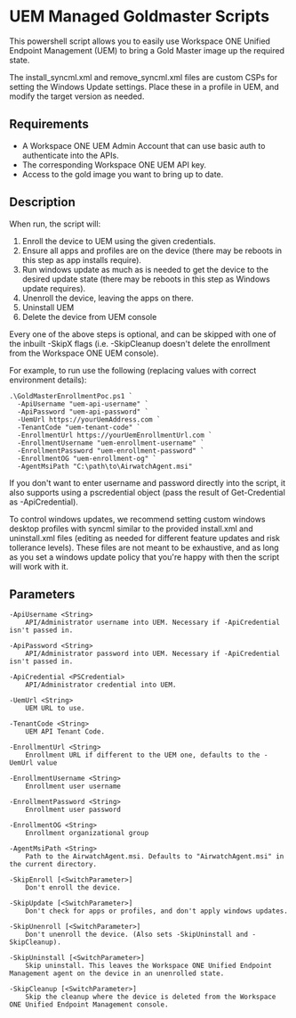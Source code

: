# UEM Managed Goldmaster Scripts

<!-- Summary Start -->
This powershell script allows you to easily use Workspace ONE Unified Endpoint Management (UEM) to bring a Gold Master image up the required state.

The install_syncml.xml and remove_syncml.xml files are custom CSPs for setting the Windows Update settings. Place these in a profile in UEM, and modify the target version as needed.
<!-- Summary End -->

## Requirements
 - A Workspace ONE UEM Admin Account that can use basic auth to authenticate into the APIs.
 - The corresponding Workspace ONE UEM API key.
 - Access to the gold image you want to bring up to date.

## Description
When run, the script will:
  1. Enroll the device to UEM using the given credentials.
  2. Ensure all apps and profiles are on the device (there may be reboots in this step as app installs require).
  3. Run windows update as much as is needed to get the device to the desired update state (there may be reboots in this step as Windows update requires).
  4. Unenroll the device, leaving the apps on there.
  5. Uninstall UEM
  6. Delete the device from UEM console

Every one of the above steps is optional, and can be skipped with one of the inbuilt -SkipX flags (i.e. -SkipCleanup doesn't delete the enrollment from the Workspace ONE UEM console).

For example, to run use the following (replacing values with correct environment details):

```
.\GoldMasterEnrollmentPoc.ps1 `
  -ApiUsername "uem-api-username" `
  -ApiPassword "uem-api-password" `
  -UemUrl https://yourUemAddress.com `
  -TenantCode "uem-tenant-code" `
  -EnrollmentUrl https://yourUemEnrollmentUrl.com `
  -EnrollmentUsername "uem-enrollment-username" `
  -EnrollmentPassword "uem-enrollment-password" `
  -EnrollmentOG "uem-enrollment-og" `
  -AgentMsiPath "C:\path\to\AirwatchAgent.msi"
```

If you don't want to enter username and password directly into the script, it also supports using a pscredential object (pass the result of Get-Credential as -ApiCredential).

To control windows updates, we recommend setting custom windows desktop profiles with syncml similar to the provided install.xml and uninstall.xml files (editing as needed for different feature updates and risk tollerance levels). These files are not meant to be exhaustive, and as long as you set a windows update policy that you're happy with then the script will work with it.

## Parameters
    -ApiUsername <String>
        API/Administrator username into UEM. Necessary if -ApiCredential isn't passed in.

    -ApiPassword <String>
        API/Administrator password into UEM. Necessary if -ApiCredential isn't passed in.

    -ApiCredential <PSCredential>
        API/Administrator credential into UEM.

    -UemUrl <String>
        UEM URL to use.

    -TenantCode <String>
        UEM API Tenant Code.

    -EnrollmentUrl <String>
        Enrollment URL if different to the UEM one, defaults to the -UemUrl value

    -EnrollmentUsername <String>
        Enrollment user username

    -EnrollmentPassword <String>
        Enrollment user password

    -EnrollmentOG <String>
        Enrollment organizational group

    -AgentMsiPath <String>
        Path to the AirwatchAgent.msi. Defaults to "AirwatchAgent.msi" in the current directory.

    -SkipEnroll [<SwitchParameter>]
        Don't enroll the device.

    -SkipUpdate [<SwitchParameter>]
        Don't check for apps or profiles, and don't apply windows updates.

    -SkipUnenroll [<SwitchParameter>]
        Don't unenroll the device. (Also sets -SkipUninstall and -SkipCleanup).

    -SkipUninstall [<SwitchParameter>]
        Skip uninstall. This leaves the Workspace ONE Unified Endpoint Management agent on the device in an unenrolled state.

    -SkipCleanup [<SwitchParameter>]
        Skip the cleanup where the device is deleted from the Workspace ONE Unified Endpoint Management console.

